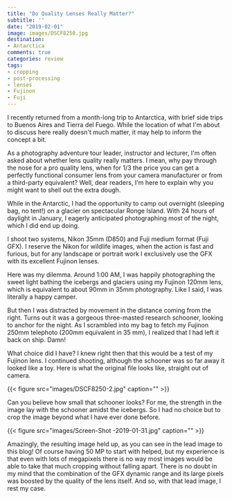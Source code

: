 ```yaml
---
title: "Do Quality Lenses Really Matter?"
subtitle: ''
date: "2019-02-01"
image: images/DSCF8250.jpg
destination:
- Antarctica
comments: true
categories: review
tags:
- cropping
- post-processing
- lenses
- Fujinon
- Fuji
---
```

I recently returned from a month-long trip to Antarctica, with brief side trips to Buenos Aires and Tierra del Fuego. While the location of what I'm about to discuss here really doesn't much matter, it may help to inform the concept a bit. 

As a photography adventure tour leader, instructor and lecturer, I'm often asked about whether lens quality really matters. I mean, why pay through the nose for a pro quality lens, when for 1/3 the price you can get a perfectly functional consumer lens from your camera manufacturer or from a third-party equivalent? Well, dear readers, I'm here to explain why you might want to shell out the extra dough. 

While in the Antarctic, I had the opportunity to camp out overnight (sleeping bag, no tent!) on a glacier on spectacular Ronge Island. With 24 hours of daylight in January, I eagerly anticipated photographing most of the night, which I did end up doing.  

I shoot two systems, Nikon 35mm (D850) and Fuji medium format (Fuji GFX). I reserve the Nikon for wildlife images, when the action is fast and furious, but for any landscape or portrait work I exclusively use the GFX with its excellent Fujinon lenses. 

Here was my dilemma. Around 1:00 AM, I was happily photographing the sweet light bathing the icebergs and glaciers using my Fujinon 120mm lens, which is equivalent to about 90mm in 35mm photography. Like I said, I was literally a happy camper.  

But then I was distracted by movement in the distance coming from the right. Turns out it was a gorgeous three-masted research schooner, looking to anchor for the night. As I scrambled into my bag to fetch my Fujinon 250mm telephoto (200mm equivalent in 35 mm), I realized that I had left it back on ship. Damn!

What choice did I have? I knew right then that this would be a test of my Fujinon lens. I continued shooting, although the schooner was so far away it looked like a toy. Here is what the original file looks like, straight out of camera. 

{{< figure src="images/DSCF8250-2.jpg" caption="" >}}

Can you believe how small that schooner looks? For me, the strength in the image lay with the schooner amidst the icebergs. So I had no choice but to crop the image beyond what I have ever done before. 

{{< figure src="images/Screen-Shot -2019-01-31.jpg" caption="" >}}

Amazingly, the resulting image held up, as you can see in the lead image to this blog! Of course having 50 MP to start with helped, but my experience is that even with lots of megapixels there is no way most images would be able to take that much cropping without falling apart. There is no doubt in my mind that the combination of the GFX dynamic range and its large pixels was boosted by the quality of the lens itself. And so, with that lead image, I rest my case. 

